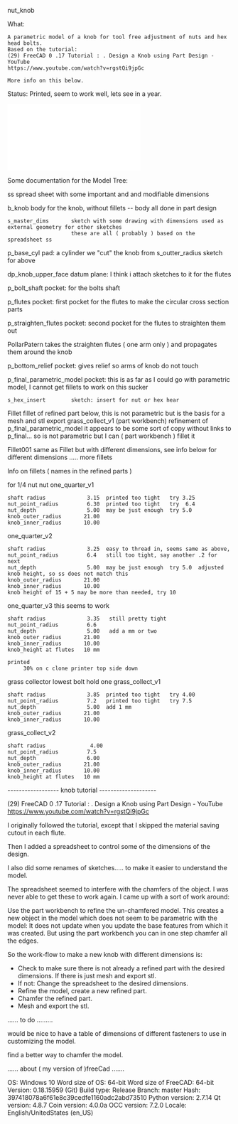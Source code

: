 nut_knob

What:

	A parametric model of a knob for tool free adjustment of nuts and hex head bolts.
	Based on the tutorial: 
	(29) FreeCAD 0 .17 Tutorial : . Design a Knob using Part Design - YouTube
	https://www.youtube.com/watch?v=rgstQi9jpGc
	
	More info on this below.

Status:
	Printed, seem to work well, lets see in a year.
	
![](example_stl.stl)

Some documentation for the Model Tree:


ss				spread sheet with some important and and modifiable dimensions

b_knob 			body for the knob, without fillets -- body all done in part design

	s_master_dims		sketch with some drawing with dimensions used as external geometry for other sketches
						these are all ( probably ) based on the spreadsheet ss


p_base_cyl				pad: a cylinder we "cut" the knob from
   s_outter_radius      sketch for above 
   
dp_knob_upper_face		datum plane: I think i attach sketches to it for the flutes


p_bolt_shaft			pocket: for the bolts shaft

p_flutes				pocket: first pocket for the flutes to make the circular cross section parts


p_straighten_flutes		pocket: second pocket for the flutes to straighten them out


PollarPatern			takes the straighten flutes ( one arm only ) and propagates them around the knob

p_bottom_relief			pocket: gives relief so arms of knob do not touch 


p_final_parametric_model   pocket: this is as far as I could go with parametric model, I cannot get fillets to work on this sucker 

	s_hex_insert		sketch: insert for nut or hex hear


Fillet  				fillet of refined part below, this is not parametric but is the basis for a mesh and stl export
	grass_collect_v1    (part workbench) refinement of p_final_parametric_model it appears to be some sort of copy without links to p_final... so is not parametric
						but I can ( part workbench ) fillet it
						
Fillet001				same as Fillet but with different dimensions, see info below for different dimensions
..... more fillets	


Info on fillets ( names in the refined parts ) 

for 1/4 nut nut
one_quarter_v1


	shaft radius             3.15  printed too tight   try 3.25
	nut_point_radius         6.30  printed too tight   try  6.4
	nut_depth                5.00  may be just enough  try 5.0
	knob_outer_radius		21.00
	knob_inner_radius		10.00
	
one_quarter_v2

	shaft radius             3.25  easy to thread in, seems same as above,   
	nut_point_radius         6.4   still too tight, say another .2 for next
	nut_depth                5.00  may be just enough  try 5.0  adjusted knob height, so ss does not match this
	knob_outer_radius		21.00
	knob_inner_radius		10.00	
	knob height of 15 + 5 may be more than needed, try 10
	
one_quarter_v3   this seems to work 

	shaft radius             3.35   still pretty tight 
	nut_point_radius         6.6    
	nut_depth                5.00   add a mm or two
	knob_outer_radius		21.00
	knob_inner_radius		10.00	
	knob_height at flutes   10 mm  
	
	printed
	     30% on c clone printer top side down 
	
	
 
grass collector lowest bolt hold one
grass_collect_v1

	shaft radius             3.85  printed too tight   try 4.00
	nut_point_radius         7.2   printed too tight   try 7.5
	nut_depth                5.00  add 1 mm 
	knob_outer_radius		21.00
	knob_inner_radius		10.00

grass_collect_v2

	shaft radius              4.00
	nut_point_radius         7.5
	nut_depth                6.00   
	knob_outer_radius		21.00
	knob_inner_radius		10.00
    knob_height at flutes   10 mm  
	
	
	
------------------ knob tutorial  --------------------


(29) FreeCAD 0 .17 Tutorial : . Design a Knob using Part Design - YouTube
https://www.youtube.com/watch?v=rgstQi9jpGc


I originally followed the tutorial, except that I skipped the material saving
cutout in each flute.

Then I added a spreadsheet to control some of the dimensions of the
design.

I also did some renames of sketches..... to make it easier to understand the model.

The spreadsheet seemed to interfere with the chamfers of the object.
I was never able to get these to work again.  I came up with a sort of work around:

Use the part workbench to refine the un-chamfered model.  This creates a new object
in the model which does not seem to be parametric with the model:  It does not update
when you update the base features from which it was created.  But using the part workbench
you can in one step chamfer all the edges.  


So the work-flow to make a new knob with different dimensions is:

*  Check to make sure there is not already a refined part with the desired dimensions.
   If there is just mesh and export stl.
*  If not: Change the spreadsheet to the desired dimensions.
*  Refine the model, create a new refined part.
*  Chamfer the refined part.
*  Mesh and export the stl.


...... to do .........

would be nice to have a table of dimensions of different fasteners 
to use in customizing the model.

find a better way to chamfer the model.

...... about ( my version of )freeCad .......
 
OS: Windows 10
Word size of OS: 64-bit
Word size of FreeCAD: 64-bit
Version: 0.18.15959 (Git)
Build type: Release
Branch: master
Hash: 397418078a6f61e8c39cedfe1160adc2abd73510
Python version: 2.7.14
Qt version: 4.8.7
Coin version: 4.0.0a
OCC version: 7.2.0
Locale: English/UnitedStates (en_US)


